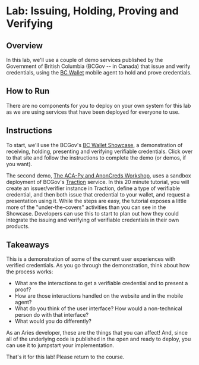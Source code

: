 # Lab: Issuing, Holding, Proving and Verifying

## Overview

In this lab, we'll use a couple of demo services published by the Government of British Columbia (BCGov -- in Canada) that issue and verify credentials, using the [BC Wallet] mobile agent to hold and prove credentials.

[BC Wallet]: https://digital.gov.bc.ca/design/digital-trust/digital-credentials/bc-wallet/

## How to Run

There are no components for you to deploy on your own system for this lab as we are using services that have been deployed for everyone to use.

## Instructions

To start, we'll use the BCGov's [BC Wallet Showcase], a demonstration of receiving, holding, presenting and verifying verifiable credentials. Click over to that site and follow the instructions to complete the demo (or demos, if you want).

[BC Wallet Showcase]: https://digital.gov.bc.ca/digital-trust/showcase/

The second demo, [The ACA-Py and AnonCreds Workshop], uses a sandbox deployment of BCGov's [Traction] service. In this 20 minute tutorial, you will create an issuer/verifier instance in Traction, define a type of verifiable credential, and then both issue that credential to your wallet, and request a presentation using it. While the steps are easy, the tutorial exposes a little more of the "under-the-covers" activities than you can see in the Showcase. Developers can use this to start to plan out how they could integrate the issuing and verifying of verifiable credentials in their own products.

[Traction]: https://digital.gov.bc.ca/digital-trust/technical-resources/traction/
[The ACA-Py and AnonCreds Workshop]: https://aca-py.org/latest/demo/ACA-Py-Workshop/

## Takeaways

This is a demonstration of some of the current user experiences with verified credentials. As you go through the demonstration, think about how the process works: 

- What are the interactions to get a verifiable credential and to present a proof?  
- How are those interactions handled on the website and in the mobile agent?  
- What do you think of the user interface? How would a non-technical person do with that interface?  
- What would you do differently?

As an Aries developer, these are the things that you can affect! And, since all of the underlying code is published in the open and ready to deploy, you can use it to jumpstart your implementation.

That's it for this lab! Please return to the course.
